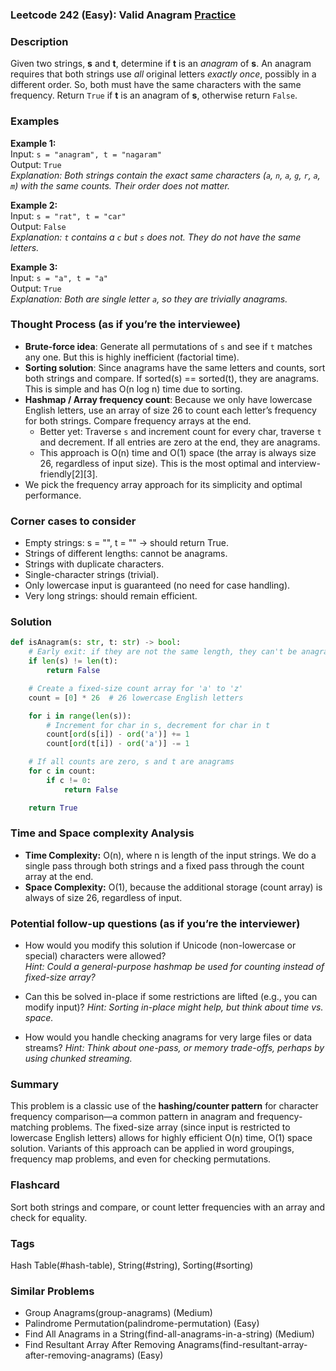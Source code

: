 ### Leetcode 242 (Easy): Valid Anagram [Practice](https://leetcode.com/problems/valid-anagram)

### Description  
Given two strings, **s** and **t**, determine if **t** is an *anagram* of **s**. An anagram requires that both strings use *all* original letters *exactly once*, possibly in a different order. So, both must have the same characters with the same frequency. Return `True` if **t** is an anagram of **s**, otherwise return `False`.

### Examples  

**Example 1:**  
Input: `s = "anagram", t = "nagaram"`  
Output: `True`  
*Explanation: Both strings contain the exact same characters (`a`, `n`, `a`, `g`, `r`, `a`, `m`) with the same counts. Their order does not matter.*

**Example 2:**  
Input: `s = "rat", t = "car"`  
Output: `False`  
*Explanation: `t` contains a `c` but `s` does not. They do not have the same letters.*

**Example 3:**  
Input: `s = "a", t = "a"`  
Output: `True`  
*Explanation: Both are single letter `a`, so they are trivially anagrams.*

### Thought Process (as if you’re the interviewee)  
- **Brute-force idea**: Generate all permutations of `s` and see if `t` matches any one. But this is highly inefficient (factorial time).
- **Sorting solution**: Since anagrams have the same letters and counts, sort both strings and compare. If sorted(s) == sorted(t), they are anagrams. This is simple and has O(n log n) time due to sorting.
- **Hashmap / Array frequency count**: Because we only have lowercase English letters, use an array of size 26 to count each letter’s frequency for both strings. Compare frequency arrays at the end.
    - Better yet: Traverse `s` and increment count for every char, traverse `t` and decrement. If all entries are zero at the end, they are anagrams.
    - This approach is O(n) time and O(1) space (the array is always size 26, regardless of input size). This is the most optimal and interview-friendly[2][3].
- We pick the frequency array approach for its simplicity and optimal performance.

### Corner cases to consider  
- Empty strings: s = "", t = "" → should return True.
- Strings of different lengths: cannot be anagrams.
- Strings with duplicate characters.
- Single-character strings (trivial).
- Only lowercase input is guaranteed (no need for case handling).
- Very long strings: should remain efficient.

### Solution

```python
def isAnagram(s: str, t: str) -> bool:
    # Early exit: if they are not the same length, they can't be anagrams.
    if len(s) != len(t):
        return False

    # Create a fixed-size count array for 'a' to 'z'
    count = [0] * 26  # 26 lowercase English letters

    for i in range(len(s)):
        # Increment for char in s, decrement for char in t
        count[ord(s[i]) - ord('a')] += 1
        count[ord(t[i]) - ord('a')] -= 1

    # If all counts are zero, s and t are anagrams
    for c in count:
        if c != 0:
            return False

    return True
```

### Time and Space complexity Analysis  

- **Time Complexity:** O(n), where n is length of the input strings. We do a single pass through both strings and a fixed pass through the count array at the end.
- **Space Complexity:** O(1), because the additional storage (count array) is always of size 26, regardless of input.

### Potential follow-up questions (as if you’re the interviewer)  

- How would you modify this solution if Unicode (non-lowercase or special) characters were allowed?  
  *Hint: Could a general-purpose hashmap be used for counting instead of fixed-size array?*

- Can this be solved in-place if some restrictions are lifted (e.g., you can modify input)?
  *Hint: Sorting in-place might help, but think about time vs. space.*

- How would you handle checking anagrams for very large files or data streams?
  *Hint: Think about one-pass, or memory trade-offs, perhaps by using chunked streaming.*

### Summary
This problem is a classic use of the **hashing/counter pattern** for character frequency comparison—a common pattern in anagram and frequency-matching problems. The fixed-size array (since input is restricted to lowercase English letters) allows for highly efficient O(n) time, O(1) space solution. Variants of this approach can be applied in word groupings, frequency map problems, and even for checking permutations.


### Flashcard
Sort both strings and compare, or count letter frequencies with an array and check for equality.

### Tags
Hash Table(#hash-table), String(#string), Sorting(#sorting)

### Similar Problems
- Group Anagrams(group-anagrams) (Medium)
- Palindrome Permutation(palindrome-permutation) (Easy)
- Find All Anagrams in a String(find-all-anagrams-in-a-string) (Medium)
- Find Resultant Array After Removing Anagrams(find-resultant-array-after-removing-anagrams) (Easy)
